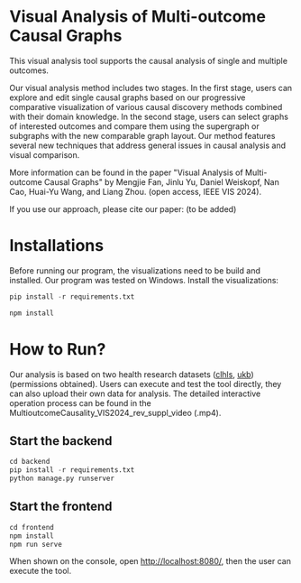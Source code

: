 # Visual Analysis of Multi-outcome Causal Graphs
This visual analysis tool supports the causal analysis of single and multiple outcomes.

Our visual analysis method includes two stages. In the first stage, users can explore and edit single causal graphs based on our progressive comparative visualization of various causal discovery methods combined with their domain knowledge. In the second stage, users can select graphs of interested outcomes and compare them using the supergraph or subgraphs with the new comparable graph layout. Our method features several new techniques that address general issues in causal analysis and visual comparison.

More information can be found in the paper "Visual Analysis of Multi-outcome Causal Graphs" by Mengjie Fan, Jinlu Yu, Daniel Weiskopf, Nan Cao, Huai-Yu Wang, and Liang Zhou. (open access, IEEE VIS 2024).

If you use our approach, please cite our paper: (to be added)

# Installations
Before running our program, the visualizations need to be build and installed. Our program was tested on Windows.
Install the visualizations:

```python
pip install -r requirements.txt
```
```javascript
npm install
```

# How to Run?

Our analysis is based on two health research datasets ([clhls](https://opendata.pku.edu.cn/dataset.xhtml?persistentId=doi:10.18170/DVN/WBO7LK), [ukb](https://www.ukbiobank.ac.uk/)) (permissions obtained). Users can execute and test the tool directly, they can also upload their own data for analysis. The detailed interactive operation process can be found in the MultioutcomeCausality_VIS2024_rev_suppl_video (.mp4).

## Start the backend 

```python
cd backend
pip install -r requirements.txt
python manage.py runserver
```



## Start the frontend

```javascript
cd frontend
npm install
npm run serve
```

When shown on the console, open [http://localhost:8080/](http://localhost:8080/), then the user can execute the tool.

